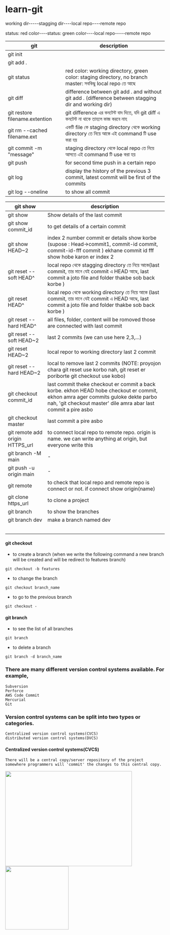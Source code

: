 # learn-git


working dir-----stagging dir----local repo----remote repo

status: red color----status: green color----local repo-----remote repo


| git   | description |
| ------------- | ------------- |
|  git init |   |
|  git add . |   |
|  git status |  red color: working directory, green color: staging directory, no branch master: সবকিছু local repo তে আছে  |
|  git diff | difference between git add . and without git add . (difference between stagging dir and working dir) |
|  git restore filename.extention |  git difference এর কনটেন্ট বাদ দিতে, যদি git diff এ কনটেন্ট না থাকে তাহলে কাজ করবে নাহ  |
|  git rm --cached filename.ext | একটি file কে staging directory থেকে working directory  তে নিয়ে আস্তে এই command টি use করা হয়   |
|  git commit -m "message" | staging directory থেকে local repo তে নিয়ে আসতে এই command টি use করা হয় |
|  git push |  for second time push in a certain repo |
|  git log | display the history of the previous 3 commit, latest commit will be first of the commits  |
|  git log --oneline |  to show all commit |

| git show   | description |
| ------------- | ------------- |
|  git show | Show details of the last commit |
|  git show commit_id | to get details of a certain commit |
|  git show HEAD~2 | index 2 number commit er details show korbe (supose : Head->commit1, commit-id commit, commit-id-fff commit ) ekhane commit id fff show hobe karon er index 2 | 
| git reset --soft HEAD^ | local repo থেকে stagging directory  তে নিয়ে আস্তে(last commit, তার মানে যেই commit এ HEAD আছে, last commit a joto file and folder thakbe sob back korbe ) |
| git reset HEAD^ | local repo থেকে working directory  তে নিয়ে আস্তে (last commit, তার মানে যেই commit এ HEAD আছে, last commit a joto file and folder thakbe sob back korbe )|
| git reset --hard HEAD^  |  all files, folder, content will be romoved those are connected with last commit |
| git reset --soft HEAD~2 | last 2 commits (we can use here 2,3,...)|
| git reset HEAD~2 | local repor to working directory last 2 commit |
| git reset --hard HEAD~2 | local to remove last 2 commits (NOTE: proyojon chara git reset use korbo nah, git reset er poriborte git checkout use kobo) |
| git checkout commit_id |  last commit theke checkout er commit a back korbe. ekhon HEAD hobe checkout er commit, ekhon amra ager commits guloke dekte parbo nah, 'git checkout master' dile amra abar last commit a pire asbo |
| git checkout master | last commit a pire asbo |
| git remote add origin HTTPS_url | to connect local repo to remote repo. origin is name. we can write anything at origin, but everyone write this |
| git branch -M main | - |
| git push -u origin main | - |
| git remote | to check that local repo and remote repo is connect or not. if connect show origin(name) |
| git clone https_url | to clone a project |
|  git branch | to show the branches  |
|  git branch dev | make a branch named dev  |
|   |   |
|   |   |
|   |   |
|   |   |
|   |   |

#### git checkout
- to create a branch (when we write the following command a new branch will be created and will be redirect to features branch)
```
git checkout -b features
```

- to change the branch
```
git checkout branch_name
```

- to go to the previous branch
```
git checkout -
```

#### git branch
- to see the list of all branches
```
git branch
```

- to delete a branch
```
git branch -d branch_name 
```








### There are many different version control systems available. For example, 

    Subversion
    Perforce
    AWS Code Commit
    Mercurial
    Git
### Version control systems can be split into two types or categories. 
    Centralized version control systems(CVCS)
    distributed version control systems(DVCS)

#### Centralized version control systems(CVCS)

    There will be a central copy/server repository of the project somewhere programmers will 'commit' the changes to this central copy.


<img src="https://www.edureka.co/blog/wp-content/uploads/2016/11/Centralized-Version-Control-System-Workflow-What-Is-Git-Edureka.png" height='300' width='400'/>

<img src="https://www.researchgate.net/profile/Luis-Ribeiro/publication/23646260/figure/tbl1/AS:667686602285063@1536200299510/Advantages-and-disadvantages-of-the-centralized-approach-Barata-2003.png" height='200' width='200'/>
